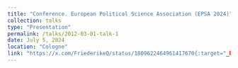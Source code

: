 ```yaml
---
title: "Conference. European Political Science Association (EPSA 2024)"
collection: talks
type: "Presentation"
permalink: /talks/2012-03-01-talk-1
date: July 5, 2024
location: "Cologne"
link: "https://x.com/FriederikeQ/status/1809622464961417670{:target="_blank"}"
---
```



